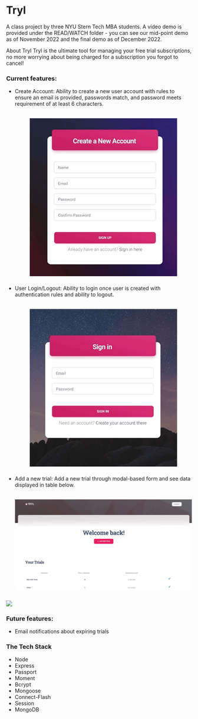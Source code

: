 # Tryl
A class project by three NYU Stern Tech MBA students. A video demo is provided under the READ/WATCH folder - you can see our mid-point demo as of November 2022 and the final demo as of December 2022.

About Tryl
Tryl is the ultimate tool for managing your free trial subscriptions, no more worrying about being charged for a subscription you forgot to cancel! 

<h3>Current features:</h3>
<ul>
<li> Create Account: Ability to create a new user account with rules to ensure an email is provided, passwords match, and password meets requirement of at least 6 characters.</li><br />
 <p align="center">
  <img src="Demos/usercreation_demo.gif" width="400" align="center" style="padding-bottom: 10px;">
 </p>
<li> User Login/Logout: Ability to login once user is created with authentication rules and ability to logout.</li><br />
  <p align="center">
   <img src="Demos/login_demo.gif" width="400" align="center" style="padding-bottom: 10px;">
 </p>
<li> Add a new trial: Add a new trial through modal-based form and see data displayed in table below.</li><br />
 <p align="center" >
  <img src="Demos/newtrial_demo.gif" width="600" style="padding-bottom: 10px;">
 </p>
</ul>

<img src="Demos/login_submit_logout.gif" wdith="600" align="center">

<h3>Future features:</h3>
<ul>
  <li>Email notifications about expiring trials</li>
</ul>

<h3>The Tech Stack</h3>
<ul>
  <li> Node</li>
  <li> Express</li> 
  <li> Passport</li>
  <li> Moment</li>
  <li> Bcrypt</li>
  <li> Mongoose</li>
  <li>Connect-Flash</li>
  <li>Session</li>
  <li>MongoDB</li>
</ul>
